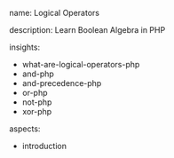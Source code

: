 name: Logical Operators

description: Learn Boolean Algebra in PHP

insights:
  - what-are-logical-operators-php
  - and-php
  - and-precedence-php
  - or-php
  - not-php
  - xor-php

aspects:
  - introduction

